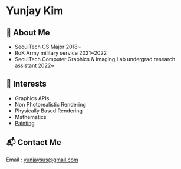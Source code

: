 # Yunjay Kim

## :elephant: About Me
- SeoulTech CS Major 2018~  
- RoK Army military service 2021~2022  
- SeoulTech Computer Graphics & Imaging Lab undergrad research assistant 2022~  

## :seedling: Interests
- Graphics APIs
- Non Photorealistic Rendering
- Physically Based Rendering   
- Mathematics  
- [Painting](markdowns/paintingsByYJ.md)   

## :mailbox_with_mail: Contact Me
Email : yunjaysus@gmail.com  

<!--
-->
